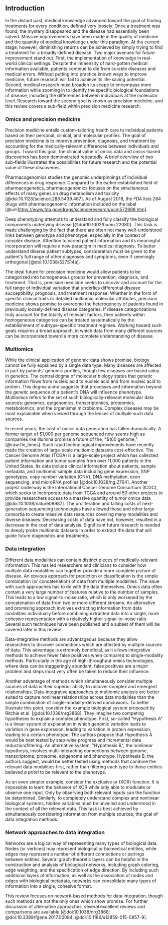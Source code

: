 ## Introduction

In the distant past, medical knowledge advanced toward the goal of finding treatments for every condition, defined very loosely.
Once a treatment was found, the mystery disappeared and the disease had essentially been solved.
Massive improvements have been made in the quality of medicine and the quantity of medical knowledge under this paradigm.
At the current stage, however, diminishing returns can be achieved by simply trying to find a treatment for a broadly-defined disease.
Two major avenues for future improvement stand out.
First, the implementation of knowledge in real-world clinical settings.
Despite the immensity of hard-gotten medical information available, patients continue to die from curable diseases and medical errors.
Without putting into practice known ways to improve medicine, future research will fail to achieve its life-saving potential.
Second, medical research must broaden its scope to encompass more information while zooming in to identify the specific biological foundations of disease, including the differences between individuals at the molecular level.
Research toward the second goal is known as precision medicine, and this review covers a sub-field within precision medicine research.

### Omics and precision medicine

Precision medicine entails custom-tailoring health care to individual patients based on their personal, clinical, and molecular profiles.
The goal of precision medicine is to improve prevention, diagnosis, and treatment by accounting for the medically-relevant differences between individuals and groups.
Toward this goal, the clinical value of omics data and omics-based discoveries has been demonstrated repeatedly.
A brief overview of two sub-fields illustrates the possibilities for future research and the potential value of these discoveries.

Pharmacogenomics studies the genomic underpinnings of individual differences in drug response.
Compared to the earlier-established field of pharmacogenetics, pharmacogenomics focuses on the simultaneous effects of many genes on drug metabolism and toxicity [@doi:10.1126/science.286.5439.487].
As of August 2018, the FDA lists 284 drugs with pharmacogenomic information included on the label [@url:https://www.fda.gov/drugs/scienceresearch/ucm572698.htm].

Deep phenotyping attempts to understand and fully classify the biological components underlying disease [@doi:10.1002/humu.22080].
This task is made challenging by the fact that there are often not many well-understood links between genotype and phenotype, especially in the context of complex disease.
Attention to varied patient information and its meaningful incorporation will require a new paradigm in medical diagnosis.
To better understand diverse patient subtypes, consideration must be given to the patient's full range of other diagnoses and symptoms, even if seemingly orthogonal [@doi:10.1038/527S14a].

The ideal future for precision medicine would allow patients to be categorized into homogeneous groups for prevention, diagnosis, and treatment.
That is, precision medicine seeks to uncover and account for the full range of individual variation that underlies differential disease succeptibility, prognosis, and treatment response.
Whether in the form of specific clinical traits or detailed multiomic molecular attributes, precision medicine shows promise to overcome the heterogeneity of patients found in previously loosely-defined disease categories.
If disease categorizations truly account for the totality of relevant factors, then patients within homogeneous categories can be treated systematically by the establishment of subtype-specific treatment regimes.
Working toward such goals requires a broad approach, in which data from many different sources can be incorporated toward a more complete understanding of disease.

### Multiomics

While the clinical application of genomic data shows promise, biology cannot be fully explained by a single data type.
Many diseases are affected in part by patients' genomic profiles, though few diseases are based soley in genetics.
The central dogma of molecular biology states that genetic information flows from nucleic acid to nucleic acid and from nucleic acid to protein.
This dogma alone suggests that processes and information beyond the genetic sequence of a patient's DNA will influence phenotype.
_Multiomics_ refers to the set of such biologically-relevant molecular data sources: genomics, epigenomics, transcriptomics, proteomics, metabolomics, and the organismal microbiome.
Complex diseases may be most explainable when viewed through the lenses of multiple such data sources.

In recent years, the cost of omics data generation has fallen dramatically.
A former target of $1,000 per genome sequenced now seems high as companies like Illumina promise a future of the, "$100 genome," [@raw:fin_times].
Such rapid technological improvements have recently made the creation of large-scale multiomic datasets cost-effective.
The Cancer Genome Atlas (TCGA) is a large-scale project which has collected patient information and tumor samples from over 11,000 patients in the United States.
Its data include clinical information about patients, sample metadata, and multiomic sample data including gene expression, SNP genotypes, copy number variation (CNV), DNA methylation, exon sequencing, and microRNA profiles [@doi:10.1038/ng.2764].
Another project underway is the International Cancer Genome Consortium (ICGC), which seeks to incorporate data from TCGA and around 50 other projects to provide researchers access to a massive quantity of tumor omics data [@doi:10.1038/nature08987].
The proliferation and falling costs of next-generation sequencing technologies have allowed these and other large consortia to create massive data resources covering many modalities and diverse diseases.
Decreasing costs of data have not, however, resulted in a decrease in the cost of data analysis.
Significant future research is needed to deeply probe multiomic datasets in order to extract the data that will guide future diagnostics and treatments.

### Data integration

Different data modalities can contain distinct pieces of medically-relevant information.
This has led researchers and clinicians to consider how multiple data modalities can together provide a more complete picture of disease.
An obvious approach for prediction or classification is the simple combination (or concatenation) of data from multiple modalities.
The issue with such approaches has to do with the data themselves.
Omics data often contain a very large number of features relative to the number of samples.
This leads to a low signal-to-noise ratio, which is only worsened by the concatenation of data from two or more different streams.
An alternative and promising approach involves extracting information from data modalities individually before combining extracted data into a single, more cohesive representation with a relatively higher signal-to-noise ratio.
Several such techniques have been published and a subset of them will be covered later in this review.

Data-integrative methods are advantageous because they allow researchers to discover connections which are attested by multiple sources of data.
This advantage is extremely beneficial, as it allows integrative methods to achieve fewer false positives when compared to single-modality methods.
Particularly in the age of high-throughput omics technologies, where data can be  staggeringly abundant, false positives are a major problem and steps must very often be taken to reduce their influence.

Another advantage of methods which simultaneously consider multiple sources of data is their superior ability to uncover complex and emergent relationships.
Data-integrative approaches to multiomic analysis are better suited to capture nonlinear relationships across data modalities than the simple combination of single-modality-derived conclusions.
To better illustrate this point, consider the example biological system proposed by Ritchie et al. [@doi:10.1038/nrg3868].
They imagine two competing hypotheses to explain a complex phenotype.
First, so-called "Hypothesis A" is a linear system of explanation in which genomic variation leads to variation in gene expression, leading to variation in protein expression, leading to a certain phenotype.
The authors propose that Hypothesis A would be best tested by step-wise progress and incremental data reduction/filtering.
An alternative system, "Hypothesis B", the nonlinear hypothesis, involves multi-interacting connections between genome, transcriptome, proteome, epigenome and phenotype.
Hypothesis B, the authors suggest, would be better tested using methods that combine the relevant data modalities first, rather than filtering each type to those entities believed _a priori_ to be relevant to the phenotype.

As an even simpler example, consider the exclusive or (XOR) function.
It is impossible to learn the behavior of XOR while only able to modulate or observe one input.
Only by observing both relevant inputs can the function be determined.
Similarly, to completely understand complex and nonlinear biological systems, hidden variables must be unveiled and understood in the context of all the relevant data.
This task is best achieved by simultaneously considering information from multiple sources, the goal of data integration methods.

### Network approaches to data integration

Networks are a logical way of representing many types of biological data.
Nodes (or vertices) may represent biological or biomedical entities, while edges may represent a number of different connections or pairings between entities.
Several graph-theoretic layers can be helpful in the construction and analysis of biological networks, including graph coloring, edge weighting, and the specification of edge direction.
By including such additional layers of information, as well as the association of nodes and edges with biological metadata, networks can consolidate many types of information into a single, cohesive format.

This review focuses on network-based methods for data integration, though such methods are not the only ones which show promise.
For further discussion of alternative approaches, several excellent reviews and comparisons are available [@doi:10.1038/nrg3868; @doi:10.3389/fgene.2017.00084; @doi:10.1186/s12859-015-0857-9].
